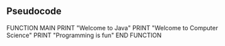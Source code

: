 ## Pseudocode

FUNCTION MAIN
    PRINT "Welcome to Java"
    PRINT "Welcome to Computer Science"
    PRINT "Programming is fun"
END FUNCTION